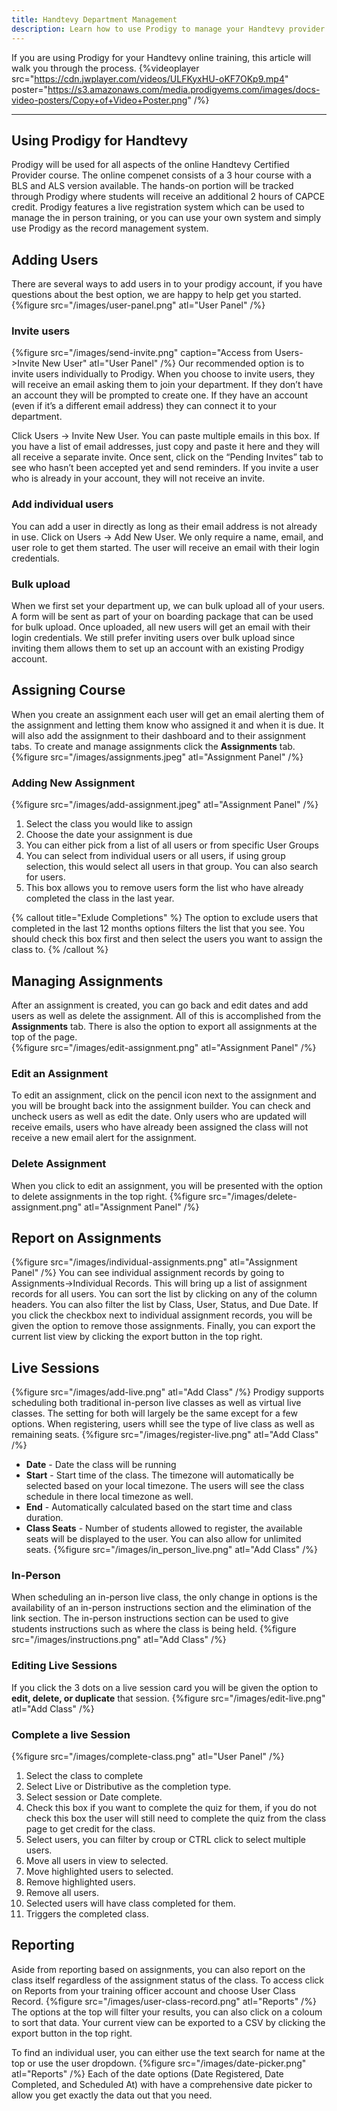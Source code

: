 ```yaml
---
title: Handtevy Department Management
description: Learn how to use Prodigy to manage your Handtevy provider course.
---
```


If you are using Prodigy for your Handtevy online training, this article will walk you through the process.
{%videoplayer src="https://cdn.jwplayer.com/videos/ULFKyxHU-oKF7OKp9.mp4" poster="https://s3.amazonaws.com/media.prodigyems.com/images/docs-video-posters/Copy+of+Video+Poster.png" /%}

---
## Using Prodigy for Handtevy
Prodigy will be used for all aspects of the online Handtevy Certified Provider course. The online compenet consists of a 3 hour course with a BLS and ALS version available. The hands-on portion will be tracked through Prodigy where students will receive an additional 2 hours of CAPCE credit. Prodigy features a live registration system which can be used to manage the in person training, or you can use your own system and simply use Prodigy as the record management system.
## Adding Users
There are several ways to add users in to your prodigy account, if you have questions about the best option, we are happy to help get you started.
{%figure src="/images/user-panel.png" atl="User Panel" /%}
### Invite users
{%figure src="/images/send-invite.png" caption="Access from Users->Invite New User" atl="User Panel" /%}
Our recommended option is to invite users individually to Prodigy. When you choose to invite users, they will receive an email asking them to join your department. If they don’t have an account they will be prompted to create one. If they have an account (even if it’s a different email address) they can connect it to your department. 

Click Users -> Invite New User. You can paste multiple emails in this box. If you have a list of email addresses, just copy and paste it here and they will all receive a separate invite. Once sent, click on the “Pending Invites” tab to see who hasn’t been accepted yet and send reminders. If you invite a user who is already in your account, they will not receive an invite.

### Add individual users
You can add a user in directly as long as their email address is not already in use. Click on Users -> Add New User. We only require a name, email, and user role to get them started. The user will receive an email with their login credentials. 

### Bulk upload
When we first set your department up, we can bulk upload all of your users. A form will be sent as part of your on boarding package that can be used for bulk upload. Once uploaded, all new users will get an email with their login credentials. We still prefer inviting users over bulk upload since inviting them allows them to set up an account with an existing Prodigy account.
## Assigning Course
When you create an assignment each user will get an email alerting them of the assignment and letting them know who assigned it and when it is due. It will also add the assignment to their dashboard and to their assignment tabs. To create and manage assignments click the **Assignments** tab. 
{%figure src="/images/assignments.jpeg" atl="Assignment Panel" /%}
### Adding New Assignment
{%figure src="/images/add-assignment.jpeg" atl="Assignment Panel" /%}
1. Select the class you would like to assign
1. Choose the date your assignment is due
1. You can either pick from a list of all users or from specific User Groups
1. You can select from individual users or all users, if using group selection, this would select all users in that group. You can also search for users.
1. This box allows you to remove users form the list who have already completed the class in the last year. 

{% callout title="Exlude Completions" %}
The option to exclude users that completed in the last 12 months options filters the list that you see. You should check this box first and then select the users you want to assign the class to. 
{% /callout %}
## Managing Assignments
After an assignment is created, you can go back and edit dates and add users as well as delete the assignment. All of this is accomplished from the **Assignments** tab. There is also the option to export all assignments at the top of the page.  
{%figure src="/images/edit-assignment.png" atl="Assignment Panel" /%}
### Edit an Assignment
To edit an assignment, click on the pencil icon next to the assignment and you will be brought back into the assignment builder. You can check and uncheck users as well as edit the date. Only users who are updated will receive emails, users who have already been assigned the class will not receive a new email alert for the assignment. 
### Delete Assignment
When you click to edit an assignment, you will be presented with the option to delete assignments in the top right. 
{%figure src="/images/delete-assignment.png" atl="Assignment Panel" /%}
## Report on Assignments
{%figure src="/images/individual-assignments.png" atl="Assignment Panel" /%}
You can see individual assignment records by going to Assignments->Individual Records. This will bring up a list of assignment records for all users. You can sort the list by clicking on any of the column headers. You can also filter the list by Class, User, Status, and Due Date. If you click the checkbox next to individual assignment records, you will be given the option to remove those assignments. Finally, you can export the current list view by clicking the export button in the top right. 
## Live Sessions
{%figure src="/images/add-live.png" atl="Add Class" /%}
Prodigy supports scheduling both traditional in-person live classes as well as virtual live classes. The setting for both will largely be the same except for a few options. When registering, users whill see the type of live class as well as remaining seats.
{%figure src="/images/register-live.png" atl="Add Class" /%}
* **Date** - Date the class will be running
* **Start** - Start time of the class. The timezone will automatically be selected based on your local timezone. The users will see the class schedule in there local timezone as well.
* **End** - Automatically calculated based on the start time and class duration.
* **Class Seats** - Number of students allowed to register, the available seats will be displayed to the user. You can also allow for unlimited seats.
{%figure src="/images/in_person_live.png" atl="Add Class" /%}
### In-Person
When scheduling an in-person live class, the only change in options is the availability of an in-person instructions section and the elimination of the link section. The in-person instructions section can be used to give students instructions such as where the class is being held. 
{%figure src="/images/instructions.png" atl="Add Class" /%}
### Editing Live Sessions
If you click the 3 dots on a live session card you will be given the option to **edit, delete, or duplicate** that session. 
{%figure src="/images/edit-live.png" atl="Add Class" /%}
### Complete a live Session
{%figure src="/images/complete-class.png" atl="User Panel" /%}
1. Select the class to complete
2. Select Live or Distributive as the completion type.
3. Select session or Date complete.
4. Check this box if you want to complete the quiz for them, if you do not check this box the user will still need to complete the quiz from the class page to get credit for the class.
5. Select users, you can filter by croup or CTRL click to select multiple users.
6. Move all users in view to selected.
7. Move highlighted users to selected.
8. Remove highlighted users.
9.  Remove all users.
10. Selected users will have class completed for them.
11. Triggers the completed class.
## Reporting
Aside from reporting based on assignments, you can also report on the class itself regardless of the assignment status of the class. To access click on Reports from your training officer account and choose User Class Record.
{%figure src="/images/user-class-record.png" atl="Reports" /%}
The options at the top will filter your results, you can also click on a coloum to sort that data. Your current view can be exported to a CSV by clicking the export button in the top right. 

To find an individual user, you can either use the text search for name at the top or use the user dropdown.
{%figure src="/images/date-picker.png" atl="Reports" /%}
Each of the date options (Date Registered, Date Completed, and Scheduled At) with have a comprehensive date picker to allow you get exactly the data out that you need.
